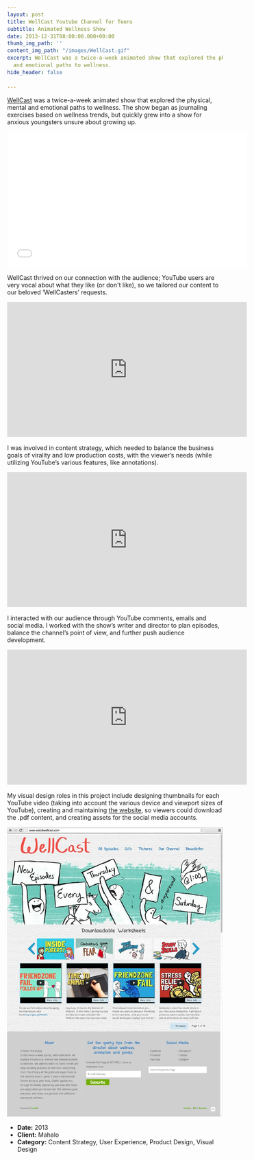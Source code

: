 ```yaml
---
layout: post
title: WellCast Youtube Channel for Teens
subtitle: Animated Wellness Show
date: 2013-12-31T08:00:00.000+00:00
thumb_img_path: ''
content_img_path: "/images/WellCast.gif"
excerpt: WellCast was a twice-a-week animated show that explored the physical, mental
  and emotional paths to wellness.
hide_header: false

---
```

[WellCast](https://www.youtube.com/watchwellcast) was a twice-a-week animated show that explored the physical, mental and emotional paths to wellness. The show began as journaling exercises based on wellness trends, but quickly grew into a show for anxious youngsters unsure about growing up.

<iframe width="560" height="315" src="[https://www.youtube.com/embed/1rcqwRgVvvw](https://www.youtube.com/embed/1rcqwRgVvvw "https://www.youtube.com/embed/1rcqwRgVvvw")" frameborder="0" allow="accelerometer; autoplay; encrypted-media; gyroscope; picture-in-picture" allowfullscreen></iframe>

WellCast thrived on our connection with the audience; YouTube users are very vocal about what they like (or don't like), so we tailored our content to our beloved ‘WellCasters’ requests.

<iframe width="560" height="315" src="https://www.youtube.com/embed/aZY0A6E_t_8" frameborder="0" allow="accelerometer; autoplay; encrypted-media; gyroscope; picture-in-picture" allowfullscreen></iframe>

I was involved in content strategy, which needed to balance the business goals of virality and low production costs, with the viewer’s needs (while utilizing YouTube’s various features, like annotations).

<iframe width="560" height="315" src="https://www.youtube.com/embed/miTPjiHmDos" frameborder="0" allow="accelerometer; autoplay; encrypted-media; gyroscope; picture-in-picture" allowfullscreen></iframe>

I interacted with our audience through YouTube comments, emails and social media. I worked with the show’s writer and director to plan episodes, balance the channel’s point of view, and further push audience development.

<iframe width="560" height="315" src="https://www.youtube.com/embed/HChusFnyVzE" frameborder="0" allow="accelerometer; autoplay; encrypted-media; gyroscope; picture-in-picture" allowfullscreen></iframe>

My visual design roles in this project include designing thumbnails for each YouTube video (taking into account the various device and viewport sizes of YouTube), creating and maintaining [the website](https://watchwellcast.tumblr.com/), so viewers could download the .pdf content, and creating assets for the social media accounts.

![WellCast's website](/images/wellcastTumblr.webp "WellCast Website")

* **Date:** 2013
* **Client:** Mahalo
* **Category:** Content Strategy, User Experience, Product Design, Visual Design